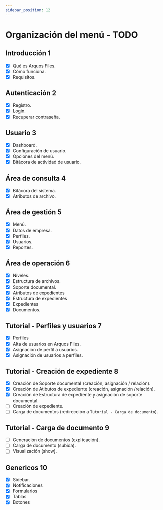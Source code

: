 ```yaml
---
sidebar_position: 12
---
```


# Organización del menú - TODO

## Introducción 1

- [x] Qué es Arquos Files.
- [x] Cómo funciona.
- [x] Requisitos.

## Autenticación 2

- [x] Registro.
- [x] Login.
- [x] Recuperar contraseña.

## Usuario 3

- [x] Dashboard.
- [x] Configuración de usuario.
- [x] Opciones del menú.
- [x] Bitácora de actividad de usuario.

## Área de consulta 4

- [x] Bitácora del sistema.
- [x] Atributos de archivo.

## Área de gestión 5

- [x] Menú.
- [x] Datos de empresa.
- [x] Perfiles.
- [x] Usuarios.
- [x] Reportes.

## Área de operación 6

- [x] Niveles.
- [x] Estructura de archivos.
- [x] Soporte documental.
- [x] Atributos de expedientes
- [x] Estructura de expedientes
- [x] Expedientes
- [x] Documentos.

## Tutorial - Perfiles y usuarios 7

- [x] Perfiles
- [x] Alta de usuarios en Arquos Files.
- [x] Asignación de perfil a usuarios.
- [x] Asignación de usuarios a perfiles.

## Tutorial - Creación de expediente 8

- [x] Creación de Soporte documental (creación, asignación / relación).
- [x] Creación de Atibutos de expediente (creación, asignación /relación).
- [x] Creación de Estructura de expediente y asignación de soporte documental.
- [ ] Creación de expediente.
- [ ] Carga de documentos (redirección a `Tutorial - Carga de documento`).

## Tutorial - Carga de documento 9

- [ ] Generación de documentos (explicación).
- [ ] Carga de documento (subida).
- [ ] Visualización (show).

## Genericos 10

- [x] Sidebar.
- [x] Notificaciones
- [x] Formularios
- [x] Tablas
- [x] Botones
